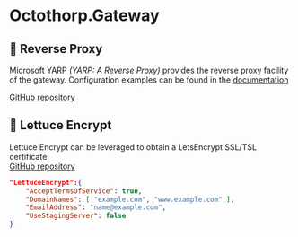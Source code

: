 # Octothorp.Gateway

## 🔀 Reverse Proxy
Microsoft YARP *(YARP: A Reverse Proxy)* provides the reverse proxy facility of the gateway. Configuration examples can be found in the [documentation](https://microsoft.github.io/reverse-proxy/articles/configfiles.html)

[GitHub repository](https://github.com/microsoft/reverse-proxy)

## 🥬 Lettuce Encrypt
Lettuce Encrypt can be leveraged to obtain a LetsEncrypt SSL/TSL certificate  
[GitHub repository](https://github.com/natemcmaster/LettuceEncrypt)

```json
"LettuceEncrypt":{
    "AcceptTermsOfService": true,
    "DomainNames": [ "example.com", "www.example.com" ],
    "EmailAddress": "name@example.com",
    "UseStagingServer": false
}
```

